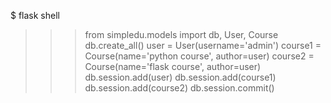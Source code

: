 $ flask shell
>>> from simpledu.models import db, User, Course
>>> db.create_all()
>>> user = User(username='admin')
>>> course1 = Course(name='python course', author=user)
>>> course2 = Course(name='flask course', author=user)
>>> db.session.add(user)
>>> db.session.add(course1)
>>> db.session.add(course2)
>>> db.session.commit()